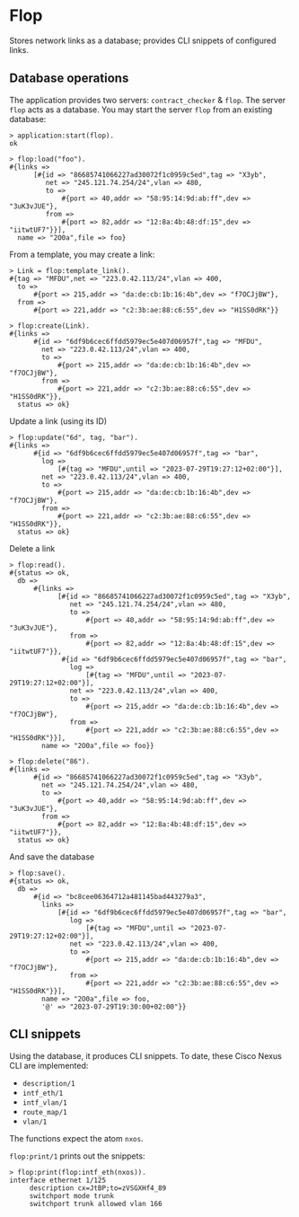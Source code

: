 # Flop #

Stores network links as a database; provides CLI snippets of configured links.

## Database operations
The application provides two servers: `contract_checker` & `flop`. The server `flop` acts as a database. You may start the server `flop` from an existing database:
```
> application:start(flop).
ok

> flop:load("foo").
#{links =>
      [#{id => "86685741066227ad30072f1c0959c5ed",tag => "X3yb",
         net => "245.121.74.254/24",vlan => 480,
         to =>
             #{port => 40,addr => "58:95:14:9d:ab:ff",dev => "3uK3vJUE"},
         from =>
             #{port => 82,addr => "12:8a:4b:48:df:15",dev => "iitwtUF7"}}],
  name => "2O0a",file => foo}
```
From a template, you may create a link:
```
> Link = flop:template_link().
#{tag => "MFDU",net => "223.0.42.113/24",vlan => 400,
  to =>
      #{port => 215,addr => "da:de:cb:1b:16:4b",dev => "f7OCJjBW"},
  from =>
      #{port => 221,addr => "c2:3b:ae:88:c6:55",dev => "H1SS0dRK"}}

> flop:create(Link).
#{links =>
      #{id => "6df9b6cec6ffdd5979ec5e407d06957f",tag => "MFDU",
        net => "223.0.42.113/24",vlan => 400,
        to =>
            #{port => 215,addr => "da:de:cb:1b:16:4b",dev => "f7OCJjBW"},
        from =>
            #{port => 221,addr => "c2:3b:ae:88:c6:55",dev => "H1SS0dRK"}},
  status => ok}
```
Update a link (using its ID)
```
> flop:update("6d", tag, "bar").
#{links =>
      #{id => "6df9b6cec6ffdd5979ec5e407d06957f",tag => "bar",
        log =>
            [#{tag => "MFDU",until => "2023-07-29T19:27:12+02:00"}],
        net => "223.0.42.113/24",vlan => 400,
        to =>
            #{port => 215,addr => "da:de:cb:1b:16:4b",dev => "f7OCJjBW"},
        from =>
            #{port => 221,addr => "c2:3b:ae:88:c6:55",dev => "H1SS0dRK"}},
  status => ok}
```
Delete a link
```
> flop:read().
#{status => ok,
  db =>
      #{links =>
            [#{id => "86685741066227ad30072f1c0959c5ed",tag => "X3yb",
               net => "245.121.74.254/24",vlan => 480,
               to =>
                   #{port => 40,addr => "58:95:14:9d:ab:ff",dev => "3uK3vJUE"},
               from =>
                   #{port => 82,addr => "12:8a:4b:48:df:15",dev => "iitwtUF7"}},
             #{id => "6df9b6cec6ffdd5979ec5e407d06957f",tag => "bar",
               log =>
                   [#{tag => "MFDU",until => "2023-07-29T19:27:12+02:00"}],
               net => "223.0.42.113/24",vlan => 400,
               to =>
                   #{port => 215,addr => "da:de:cb:1b:16:4b",dev => "f7OCJjBW"},
               from =>
                   #{port => 221,addr => "c2:3b:ae:88:c6:55",dev => "H1SS0dRK"}}],
        name => "2O0a",file => foo}}

> flop:delete("86").
#{links =>
      #{id => "86685741066227ad30072f1c0959c5ed",tag => "X3yb",
        net => "245.121.74.254/24",vlan => 480,
        to =>
            #{port => 40,addr => "58:95:14:9d:ab:ff",dev => "3uK3vJUE"},
        from =>
            #{port => 82,addr => "12:8a:4b:48:df:15",dev => "iitwtUF7"}},
  status => ok}
```
And save the database
```
> flop:save().
#{status => ok,
  db =>
      #{id => "bc8cee06364712a481145bad443279a3",
        links =>
            [#{id => "6df9b6cec6ffdd5979ec5e407d06957f",tag => "bar",
               log =>
                   [#{tag => "MFDU",until => "2023-07-29T19:27:12+02:00"}],
               net => "223.0.42.113/24",vlan => 400,
               to =>
                   #{port => 215,addr => "da:de:cb:1b:16:4b",dev => "f7OCJjBW"},
               from =>
                   #{port => 221,addr => "c2:3b:ae:88:c6:55",dev => "H1SS0dRK"}}],
        name => "2O0a",file => foo,
        '@' => "2023-07-29T19:30:00+02:00"}}
```
## CLI snippets
Using the database, it produces CLI snippets. To date, these Cisco Nexus CLI are implemented: 
* `description/1`
* `intf_eth/1`
* `intf_vlan/1`
* `route_map/1`
* `vlan/1`

The functions expect the atom `nxos`.

`flop:print/1` prints out the snippets:
```
> flop:print(flop:intf_eth(nxos)).
interface ethernet 1/125
     description cx=JtBP;to=zVSGXHf4_89
     switchport mode trunk
     switchport trunk allowed vlan 166
```
